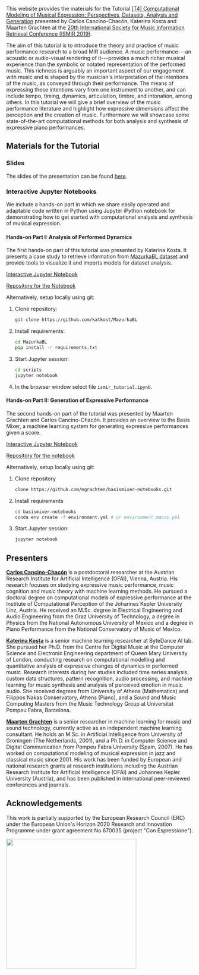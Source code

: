 This website provides the materials for the Tutorial [[T4] Computational Modeling of Musical Expression: Perspectives, Datasets, Analysis and Generation](https://ismir2019.ewi.tudelft.nl/?q=node/39) presented by Carlos Cancino-Chacón, Katerina Kosta and Maarten Grachten at the [20th International Society for Music Information Retrieval Conference (ISMIR 2019)](https://ismir2019.ewi.tudelft.nl).

The aim of this tutorial is to introduce the theory and practice of music performance research to a broad MIR audience. A music performance---an acoustic or audio-visual rendering of it---provides a much richer musical experience than the symbolic or notated representation of the performed music. This richness is arguably an important aspect of our engagement with music and is shaped by the musician's interpretation of the intentions of the music, as conveyed through their performance. The means of expressing these intentions vary from one instrument to another, and can include tempo, timing, dynamics, articulation, timbre, and intonation, among others.
In this tutorial we will give a brief overview of the music performance literature and highlight how expressive dimensions affect the perception and the creation of music. Furthermore we will showcase some state-of-the-art computational methods for both analysis and synthesis of expressive piano performances. 


## Materials for the Tutorial

### Slides

The slides of the presentation can be found [here](https://github.com/neosatrapahereje/ismir2019_expressive_performance_tutorial/blob/master/ismir2019_T4_slides.pdf).

### Interactive Jupyter Notebooks

We include a hands-on part in which we share easily operated and adaptable code written in Python using Jupyter iPython notebook for demonstrating how to get started with computational analysis and synthesis of musical expression.

#### Hands-on Part I: Analysis of Performed Dynamics

The first hands-on part of this tutorial was presented by Katerina Kosta. 
It presents a case study to retrieve information from [MazurkaBL dataset](https://github.com/katkost/MazurkaBL) and provide tools to visualize it and imports models for dataset analysis.

[Interactive Jupyter Notebook](https://bit.ly/34s4LrU)

[Repository for the Notebook](https://github.com/katkost/MazurkaBL/blob/master/scripts/ismir_tutorial.ipynb)

Alternatively, setup locally using git:

1. Clone repository:
	
	```bash
	git clone https://github.com/katkost/MazurkaBL
	```
	
2. Install requirements:

	```bash
	cd MazurkaBL
	pip install -r requirements.txt
	```

3. Start Jupyter session:

   ```bash
   cd scripts
   jupyter notebook
   ```
   
4. In the browser window select file `ismir_tutorial.ipynb`.
	



#### Hands-on Part II: Generation of Expressive Performance

The second hands-on part of the tutorial was presented by Maarten Grachten and Carlos Cancino-Chacón. 
It provides an overview to the Basis Mixer, a machine learning system for generating expressive performances given a score.

[Interactive Jupyter Notebook](https://bit.ly/2WFL90A)

[Repository for the notebook](https://github.com/mgrachten/basismixer-notebooks)

Alternatively, setup locally using git:

1. Clone repository

	```bash
	clone https://github.com/mgrachten/basismixer-notebooks.git
	```
	
2. Install requirements

	```bash
	cd basismixer-notebooks
	conda env create -f environment.yml # or environment_macos.yml
	```
	
3. Start Jupyter session:
   
   ```bash
   jupyter notebook
   ```

## Presenters

[**Carlos Cancino-Chacón**](http://www.carloscancinochacon.com) is a postdoctoral researcher at the Austrian Research Institute for Artificial Intelligence (OFAI), Vienna, Austria. His research focuses on studying  expressive music performance, music cognition and music theory with machine learning methods. He pursued a doctoral degree on computational models of expressive performance at the Institute of Computational Perception of the Johannes Kepler University Linz, Austria. He received an M.Sc. degree in Electrical Engineering and Audio Engineering from the Graz University of Technology, a degree in Physics from the National Autonomous University of Mexico and a degree in Piano Performance from the National Conservatory of Music of Mexico.

[**Katerina Kosta**](https://www.katerinakosta.com) is a senior machine learning researcher at ByteDance AI lab. She pursued her Ph.D. from the Centre for Digital Music at the Computer Science and Electronic Engineering department of Queen Mary University of London, conducting research on computational modelling and quantitative analysis of expressive changes of dynamics in performed music. Research interests during her studies included time series analysis, custom data structures, pattern recognition, audio processing, and machine learning for music synthesis and analysis of perceived emotion in music audio. She received degrees from University of Athens (Mathematics) and Filippos Nakas Conservatory, Athens (Piano), and a Sound and Music Computing Masters from the Music Technology Group at Universitat Pompeu Fabra, Barcelona.

[**Maarten Grachten**](https://maarten.grachten.eu) is a senior researcher in machine learning for music and sound technology, currently active as an independent machine learning consultant. He holds an M.Sc. in Artificial Intelligence from University of Groningen (The Netherlands, 2001), and a Ph.D. in Computer Science and Digital Communication from Pompeu Fabra University (Spain, 2007). He has worked on computational modeling of musical expression in jazz and classical music since 2001. His work has been funded by European and national research grants at research institutions including the Austrian Research Institute for Artificial Intelligence (OFAI) and Johannes Kepler University (Austria), and has been published in international peer-reviewed conferences and journals.

## Acknowledgements
This work is partially supported by the European Research Council (ERC) under the European Union's Horizon 2020 Research and Innovation Programme under grant agreement No 670035 (project "Con Espressione").

<img src="http://erc.europa.eu/sites/default/files/LOGO_ERC-FLAG_EU_.jpg" width="350"/>

